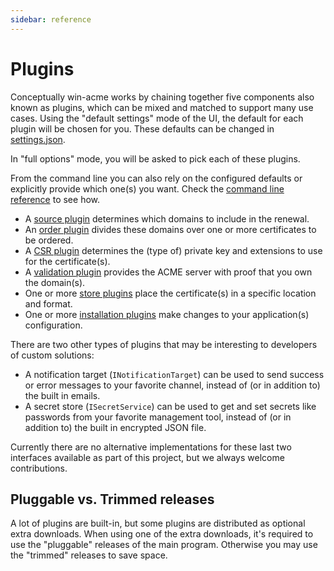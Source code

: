 ```yaml
---
sidebar: reference
---
```


# Plugins

Conceptually win-acme works by chaining together five components also known as plugins, which can be 
mixed and matched to support many use cases. Using the "default settings" mode of the UI, the default 
for each plugin will be chosen for you. These defaults can be changed in [settings.json](/reference/settings). 

In "full options" mode, you will be asked to pick each of these plugins. 

From the command line you can also rely on the configured defaults or explicitly provide which 
one(s) you want. Check the [command line reference](/reference/cli) to see how.

- A [source plugin](/reference/plugins/source/) determines which domains to include in the renewal.
- An [order plugin](/reference/plugins/order/) divides these domains over one or more certificates to be ordered.
- A [CSR plugin](/reference/plugins/csr/) determines the (type of) private key and extensions to use for the certificate(s).
- A [validation plugin](/reference/plugins/validation/) provides the ACME server with proof that you own the domain(s).
- One or more [store plugins](/reference/plugins/store/) place the certificate(s) in a specific location and format.
- One or more [installation plugins](/reference/plugins/installation/) make changes to your application(s) configuration.

There are two other types of plugins that may be interesting to developers of custom solutions:

- A notification target (`INotificationTarget`) can be used to send success or error messages to your favorite channel, instead of (or in addition to) the built in emails.
- A secret store (`ISecretService`) can be used to get and set secrets like passwords from your favorite management tool, instead of (or in addition to) the built in encrypted JSON file.

Currently there are no alternative implementations for these last two interfaces available as part of this project, but we always welcome contributions.

## Pluggable vs. Trimmed releases

A lot of plugins are built-in, but some plugins are distributed as optional extra downloads. 
When using one of the extra downloads, it's required to use the "pluggable" releases of the 
main program. Otherwise you may use the "trimmed" releases to save space.